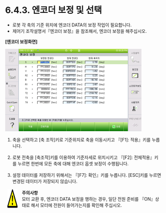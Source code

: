 ﻿# 6.4.3. 엔코더 보정 및 선택


*	로봇 각 축의 기준 위치에 엔코더 DATA의 보정 작업이 필요합니다.
*	제어기 조작설명서『엔코더 보정』을 참조해서, 엔코더 보정을 해주십시오.

<b>[엔코더 보정화면]</b>

![](../../_assets/그림_6.5_엔코더_보정.png)



<ol style="list-style-type:decimal" start="1">
    <li>
축을 선택하고 [축 조작]키로 기준위치로 축을 이동시키고 『[F1]: 적용』키를 누릅니다. 
    </li><br>
    <li>
로봇 전축을 [축조작]키를 이용하여 기준자세로 위치시키고 『[F2]: 전체적용』키를 누르면 한번에 모든 축에 대해 엔코더 옵셋 보정이 수행됩니다.
    </li><br>
    <li>
설정 데이터를 저장하기 위해서는 『[F7]: 확인』키를 누릅니다. [ESC]키를 누르면 변경된 데이터가 저장되지 않습니다.
</li>
</ol>

<table>
<thead>
  <tr>
    <td>
    <div align="center">
      <img src="../../_assets/주의표시.png" width = 60 height = 60>
    </div>
    </td>
    <td colspan="4"><b>주의사항</b><br>
    모터 교환 후, 엔코더 DATA 보정을 행하는 경우, 일단 전원 준비를 『ON』상태로 해서 모터에 전원이 들어가는지를 확인해 주십시오.</td>
  </tr>
</thead>
</table>  


